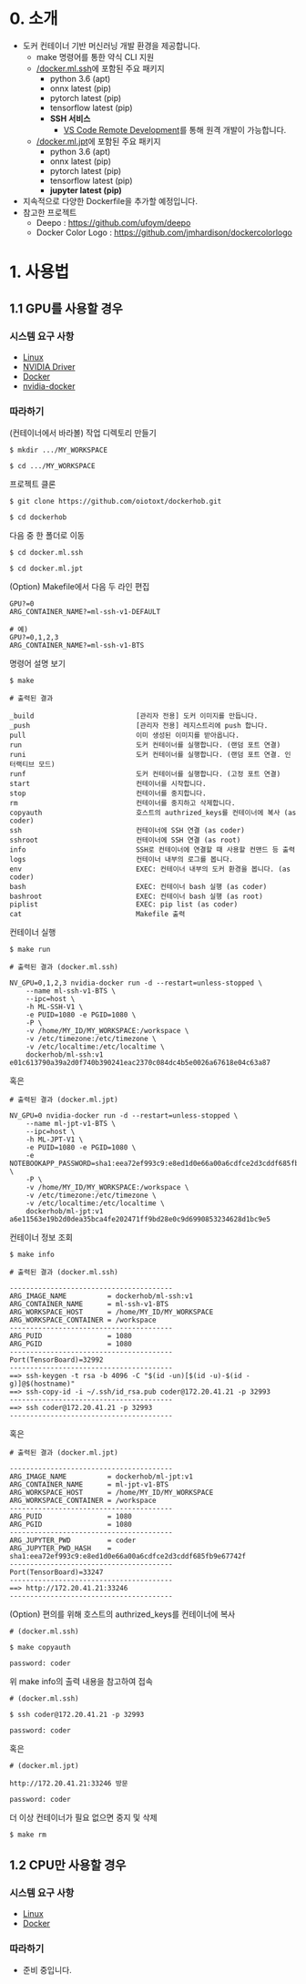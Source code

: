 # 0. 소개

* 도커 컨테이너 기반 머신러닝 개발 환경을 제공합니다.
  * make 명령어를 통한 약식 CLI 지원
  * [/docker.ml.ssh](https://github.com/oiotoxt/dockerhob/tree/master/docker.ml.ssh)에 포함된 주요 패키지
    * python        3.6    (apt)
    * onnx          latest (pip)
    * pytorch       latest (pip)
    * tensorflow    latest (pip)
    * **SSH 서비스**
      * [VS Code Remote Development](https://code.visualstudio.com/docs/remote/remote-overview)를 통해 원격 개발이 가능합니다.
  * [/docker.ml.jpt](https://github.com/oiotoxt/dockerhob/tree/master/docker.ml.jpt)에 포함된 주요 패키지
    * python        3.6    (apt)
    * onnx          latest (pip)
    * pytorch       latest (pip)
    * tensorflow    latest (pip)
    * **jupyter       latest (pip)**
* 지속적으로 다양한 Dockerfile을 추가할 예정입니다.
* 참고한 프로젝트
  * Deepo : https://github.com/ufoym/deepo
  * Docker Color Logo : https://github.com/jmhardison/dockercolorlogo

# 1. 사용법

## 1.1 GPU를 사용할 경우

### 시스템 요구 사항

* [Linux](https://ubuntu.com/)
* [NVIDIA Driver](https://www.google.com/search?newwindow=1&ei=x0lBXfGhI5zMmAW_3ZXoDQ&q=How+to+Install+latest+nvidia+drivers+in+linux&oq=How+to+Install+latest+nvidia+drivers+in+linux&gs_l=psy-ab.3..35i39i19.1543.1917..2800...0.0..0.122.232.0j2......0....1..gws-wiz.......0i19.NIeyvBbm3Xs&ved=0ahUKEwixoabA197jAhUcJqYKHb9uBd0Q4dUDCAo&uact=5)
* [Docker](https://docs.docker.com/install/)
* [nvidia-docker](https://github.com/NVIDIA/nvidia-docker)

### 따라하기

(컨테이너에서 바라볼) 작업 디렉토리 만들기

    $ mkdir .../MY_WORKSPACE

    $ cd .../MY_WORKSPACE

프로젝트 클론

    $ git clone https://github.com/oiotoxt/dockerhob.git

    $ cd dockerhob

다음 중 한 폴더로 이동

    $ cd docker.ml.ssh

    $ cd docker.ml.jpt

(Option) Makefile에서 다음 두 라인 편집

    GPU?=0
    ARG_CONTAINER_NAME?=ml-ssh-v1-DEFAULT

    # 예)
    GPU?=0,1,2,3
    ARG_CONTAINER_NAME?=ml-ssh-v1-BTS

명령어 설명 보기

    $ make

```
# 출력된 결과

_build                         [관리자 전용] 도커 이미지를 만듭니다.
_push                          [관리자 전용] 레지스트리에 push 합니다.
pull                           이미 생성된 이미지를 받아옵니다.
run                            도커 컨테이너를 실행합니다. (랜덤 포트 연결)
runi                           도커 컨테이너를 실행합니다. (랜덤 포트 연결. 인터랙티브 모드)
runf                           도커 컨테이너를 실행합니다. (고정 포트 연결)
start                          컨테이너를 시작합니다.
stop                           컨테이너를 중지합니다.
rm                             컨테이너를 중지하고 삭제합니다.
copyauth                       호스트의 authrized_keys를 컨테이너에 복사 (as coder)
ssh                            컨테이너에 SSH 연결 (as coder)
sshroot                        컨테이너에 SSH 연결 (as root)
info                           SSH로 컨테이너에 연결할 때 사용할 컨맨드 등 출력
logs                           컨테이너 내부의 로그를 봅니다.
env                            EXEC: 컨테이너 내부의 도커 환경을 봅니다. (as coder)
bash                           EXEC: 컨테이너 bash 실행 (as coder)
bashroot                       EXEC: 컨테이너 bash 실행 (as root)
piplist                        EXEC: pip list (as coder)
cat                            Makefile 출력
```

컨테이너 실행

    $ make run

```
# 출력된 결과 (docker.ml.ssh)

NV_GPU=0,1,2,3 nvidia-docker run -d --restart=unless-stopped \
	--name ml-ssh-v1-BTS \
	--ipc=host \
	-h ML-SSH-V1 \
	-e PUID=1080 -e PGID=1080 \
	-P \
	-v /home/MY_ID/MY_WORKSPACE:/workspace \
	-v /etc/timezone:/etc/timezone \
	-v /etc/localtime:/etc/localtime \
	dockerhob/ml-ssh:v1
e01c613790a39a2d0f740b390241eac2370c084dc4b5e0026a67618e04c63a87
```

혹은

```
# 출력된 결과 (docker.ml.jpt)

NV_GPU=0 nvidia-docker run -d --restart=unless-stopped \
	--name ml-jpt-v1-BTS \
	--ipc=host \
	-h ML-JPT-V1 \
	-e PUID=1080 -e PGID=1080 \
	-e NOTEBOOKAPP_PASSWORD=sha1:eea72ef993c9:e8ed1d0e66a00a6cdfce2d3cddf685fb9e67742f \
	-P \
	-v /home/MY_ID/MY_WORKSPACE:/workspace \
	-v /etc/timezone:/etc/timezone \
	-v /etc/localtime:/etc/localtime \
	dockerhob/ml-jpt:v1
a6e11563e19b2d0dea35bca4fe202471ff9bd28e0c9d6990853234628d1bc9e5
```

컨테이너 정보 조회

    $ make info

```
# 출력된 결과 (docker.ml.ssh)

----------------------------------------
ARG_IMAGE_NAME          = dockerhob/ml-ssh:v1
ARG_CONTAINER_NAME      = ml-ssh-v1-BTS
ARG_WORKSPACE_HOST      = /home/MY_ID/MY_WORKSPACE
ARG_WORKSPACE_CONTAINER = /workspace
----------------------------------------
ARG_PUID                = 1080
ARG_PGID                = 1080
----------------------------------------
Port(TensorBoard)=32992
----------------------------------------
==> ssh-keygen -t rsa -b 4096 -C "$(id -un)[$(id -u)-$(id -g)]@$(hostname)"
==> ssh-copy-id -i ~/.ssh/id_rsa.pub coder@172.20.41.21 -p 32993
----------------------------------------
==> ssh coder@172.20.41.21 -p 32993
----------------------------------------
```

혹은

```
# 출력된 결과 (docker.ml.jpt)

----------------------------------------
ARG_IMAGE_NAME          = dockerhob/ml-jpt:v1
ARG_CONTAINER_NAME      = ml-jpt-v1-BTS
ARG_WORKSPACE_HOST      = /home/MY_ID/MY_WORKSPACE
ARG_WORKSPACE_CONTAINER = /workspace
----------------------------------------
ARG_PUID                = 1080
ARG_PGID                = 1080
----------------------------------------
ARG_JUPYTER_PWD         = coder
ARG_JUPYTER_PWD_HASH    = sha1:eea72ef993c9:e8ed1d0e66a00a6cdfce2d3cddf685fb9e67742f
----------------------------------------
Port(TensorBoard)=33247
----------------------------------------
==> http://172.20.41.21:33246
----------------------------------------
```

(Option) 편의를 위해 호스트의 authrized_keys를 컨테이너에 복사

    # (docker.ml.ssh)

    $ make copyauth

    password: coder

위 make info의 출력 내용을 참고하여 접속

    # (docker.ml.ssh)

    $ ssh coder@172.20.41.21 -p 32993

    password: coder

혹은

    # (docker.ml.jpt)

    http://172.20.41.21:33246 방문

    password: coder


더 이상 컨테이너가 필요 없으면 중지 및 삭제

    $ make rm

## 1.2 CPU만 사용할 경우

### 시스템 요구 사항

* [Linux](https://ubuntu.com/)
* [Docker](https://docs.docker.com/install/)

### 따라하기

* 준비 중입니다.
